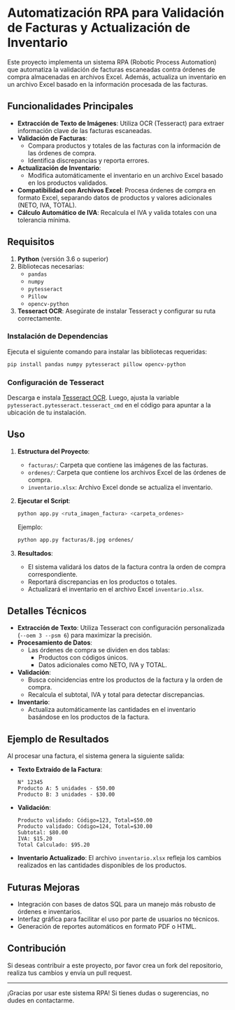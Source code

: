 
# Automatización RPA para Validación de Facturas y Actualización de Inventario

Este proyecto implementa un sistema RPA (Robotic Process Automation) que automatiza la validación de facturas escaneadas contra órdenes de compra almacenadas en archivos Excel. Además, actualiza un inventario en un archivo Excel basado en la información procesada de las facturas.

## Funcionalidades Principales

- **Extracción de Texto de Imágenes**: Utiliza OCR (Tesseract) para extraer información clave de las facturas escaneadas.
- **Validación de Facturas**:
  - Compara productos y totales de las facturas con la información de las órdenes de compra.
  - Identifica discrepancias y reporta errores.
- **Actualización de Inventario**:
  - Modifica automáticamente el inventario en un archivo Excel basado en los productos validados.
- **Compatibilidad con Archivos Excel**: Procesa órdenes de compra en formato Excel, separando datos de productos y valores adicionales (NETO, IVA, TOTAL).
- **Cálculo Automático de IVA**: Recalcula el IVA y valida totales con una tolerancia mínima.

## Requisitos

1. **Python** (versión 3.6 o superior)
2. Bibliotecas necesarias:
   - `pandas`
   - `numpy`
   - `pytesseract`
   - `Pillow`
   - `opencv-python`
3. **Tesseract OCR**: Asegúrate de instalar Tesseract y configurar su ruta correctamente.

### Instalación de Dependencias

Ejecuta el siguiente comando para instalar las bibliotecas requeridas:

```bash
pip install pandas numpy pytesseract pillow opencv-python
```

### Configuración de Tesseract

Descarga e instala [Tesseract OCR](https://github.com/tesseract-ocr/tesseract). Luego, ajusta la variable `pytesseract.pytesseract.tesseract_cmd` en el código para apuntar a la ubicación de tu instalación.

## Uso

1. **Estructura del Proyecto**:
   - `facturas/`: Carpeta que contiene las imágenes de las facturas.
   - `ordenes/`: Carpeta que contiene los archivos Excel de las órdenes de compra.
   - `inventario.xlsx`: Archivo Excel donde se actualiza el inventario.

2. **Ejecutar el Script**:

   ```bash
   python app.py <ruta_imagen_factura> <carpeta_ordenes>
   ```

   Ejemplo:

   ```bash
   python app.py facturas/8.jpg ordenes/
   ```

3. **Resultados**:
   - El sistema validará los datos de la factura contra la orden de compra correspondiente.
   - Reportará discrepancias en los productos o totales.
   - Actualizará el inventario en el archivo Excel `inventario.xlsx`.

## Detalles Técnicos

- **Extracción de Texto**: Utiliza Tesseract con configuración personalizada (`--oem 3 --psm 6`) para maximizar la precisión.
- **Procesamiento de Datos**:
  - Las órdenes de compra se dividen en dos tablas:
    - Productos con códigos únicos.
    - Datos adicionales como NETO, IVA y TOTAL.
- **Validación**:
  - Busca coincidencias entre los productos de la factura y la orden de compra.
  - Recalcula el subtotal, IVA y total para detectar discrepancias.
- **Inventario**:
  - Actualiza automáticamente las cantidades en el inventario basándose en los productos de la factura.

## Ejemplo de Resultados

Al procesar una factura, el sistema genera la siguiente salida:

- **Texto Extraído de la Factura**:
  ```
  N° 12345
  Producto A: 5 unidades - $50.00
  Producto B: 3 unidades - $30.00
  ```

- **Validación**:
  ```
  Producto validado: Código=123, Total=$50.00
  Producto validado: Código=124, Total=$30.00
  Subtotal: $80.00
  IVA: $15.20
  Total Calculado: $95.20
  ```

- **Inventario Actualizado**:
  El archivo `inventario.xlsx` refleja los cambios realizados en las cantidades disponibles de los productos.

## Futuras Mejoras

- Integración con bases de datos SQL para un manejo más robusto de órdenes e inventarios.
- Interfaz gráfica para facilitar el uso por parte de usuarios no técnicos.
- Generación de reportes automáticos en formato PDF o HTML.

## Contribución

Si deseas contribuir a este proyecto, por favor crea un fork del repositorio, realiza tus cambios y envía un pull request.

---

¡Gracias por usar este sistema RPA! Si tienes dudas o sugerencias, no dudes en contactarme.
